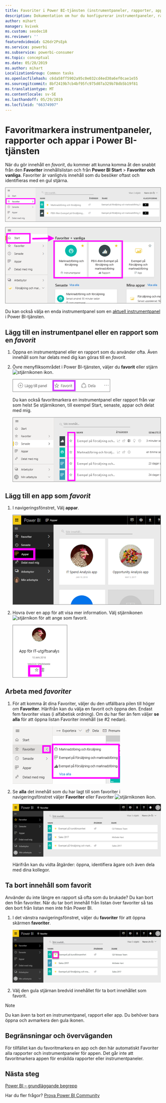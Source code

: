```yaml
---
title: Favoriter i Power BI-tjänsten (instrumentpaneler, rapporter, appar)
description: Dokumentation om hur du konfigurerar instrumentpaneler, rapporter och appar som favoriter i Power BI-tjänsten
author: mihart
manager: kvivek
ms.custom: seodec18
ms.reviewer: ''
featuredvideoid: G26dr2PsEpk
ms.service: powerbi
ms.subservice: powerbi-consumer
ms.topic: conceptual
ms.date: 05/28/2019
ms.author: mihart
LocalizationGroup: Common tasks
ms.openlocfilehash: c6da58ff5902a95c0e032cd4ed30a6ef0cae1e55
ms.sourcegitcommit: 8bf2419b7cb4bf95fc975d07a329b78db5b19f81
ms.translationtype: MT
ms.contentlocale: sv-SE
ms.lasthandoff: 05/29/2019
ms.locfileid: "66374997"
---
```

# <a name="favorite-dashboards-reports-and-apps-in-power-bi-service"></a>Favoritmarkera instrumentpaneler, rapporter och appar i Power BI-tjänsten
När du gör innehåll en *favorit*, du kommer att kunna komma åt den snabbt från den **Favoriter** innehållslistan och från **Power BI Start**  >   **Favoriter och vanliga**.  Favoriter är vanligtvis innehåll som du besöker oftast och identifieras med en gul stjärna.

   ![Ikonen Favorit](./media/end-user-favorite/power-bi-favorite-nav.png)

   ![Ikonen Favorit](./media/end-user-favorite/power-bi-home.png)

Du kan också välja en enda instrumentpanel som en [aktuell instrumentpanel](end-user-featured.md) i Power BI-tjänsten.

## <a name="add-a-dashboard-or-report-as-a-favorite"></a>Lägg till en instrumentpanel eller en rapport som en *favorit*

1. Öppna en instrumentpanel eller en rapport som du använder ofta. Även innehåll som har delats med dig kan göras till en *favorit*.

2. Övre menyfliksområdet i Power BI-tjänsten, väljer du **favorit** eller stjärn ![stjärnikonen](./media/end-user-favorite/power-bi-favorite-icon.png) ikon.
   
   ![Ikonen Favorit](./media/end-user-favorite/powerbi-dashboard-favorite.png)
   
   Du kan också favoritmarkera en instrumentpanel eller rapport från var som helst Se stjärnikonen, till exempel Start, senaste, appar och delat med mig. 
   
   ![Fliken Instrumentpanel med en gul stjärna](./media/end-user-favorite/power-bi-recent.png)

## <a name="add-an-app-as-a-favorite"></a>Lägg till en app som *favorit*

1. I navigeringsfönstret, Välj **appar**.

   ![instrumentpanel](./media/end-user-favorite/power-bi-favorite-apps.png)

2. Hovra över en app för att visa mer information.  Välj stjärnikonen ![stjärnikon](./media/end-user-favorite/power-bi-favorite-icon.png)  för att ange som favorit.
   
   ![hovra över appen](./media/end-user-favorite/power-bi-favorite-app.png)

## <a name="working-with-favorites"></a>Arbeta med *favoriter*
1. För att komma åt dina Favoriter, väljer du den utfällbara pilen till höger om **Favoriter**.  Härifrån kan du välja en favorit och öppna den. Endast fem favoriter visas (i alfabetisk ordning). Om du har fler än fem väljer **se alla** för att öppna listan Favoriter innehåll (se #2 nedan). 
   
   ![Favoriter utfällt](./media/end-user-favorite/power-bi-favorite-flyout.png)
2. Se **alla** det innehåll som du har lagt till som favoriter i navigeringsfönstret väljer **Favoriter** eller Favoriter ![stjärnikonen](./media/end-user-favorite/power-bi-favorites-icon.png) ikon.  
   
    ![fönstret Favoriter](./media/end-user-favorite/power-bi-favorites-screen.png)
   
   Härifrån kan du vidta åtgärder: öppna, identifiera ägare och även dela med dina kollegor.

## <a name="unfavorite-content"></a>Ta bort innehåll som favorit
Använder du inte längre en rapport så ofta som du brukade?  Du kan bort den från favoriter. När du tar bort innehåll från listan över favoriter så tas den bort från listan men inte från Power BI.

1. I det vänstra navigeringsfönstret, väljer du **favoriter** för att öppna skärmen **favoriter**.
   
   ![Skärmen Favoriter](./media/end-user-favorite/power-bi-unfavorites-screen.png)
2. Välj den gula stjärnan bredvid innehållet för ta bort innehållet som favorit.

> [!NOTE]
> Du kan även ta bort en instrumentpanel, rapport eller app. Du behöver bara öppna och avmarkera den gula ikonen.   
> 
> 
## <a name="limitations-and-considerations"></a>Begränsningar och överväganden
För tillfället kan du favoritmarkera en app och den här automatiskt Favoriter alla rapporter och instrumentpaneler för appen. Det går inte att favoritmarkera appen för enskilda rapporter eller instrumentpaneler. 

## <a name="next-steps"></a>Nästa steg
[Power BI – grundläggande begrepp](end-user-basic-concepts.md)

Har du fler frågor? [Prova Power BI Community](http://community.powerbi.com/)

